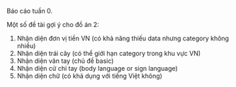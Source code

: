 Báo cáo tuần 0.


Một số đề tài gợi ý cho đồ án 2:
1. Nhận diện đơn vị tiền VN (có khả năng thiếu data nhưng category không nhiều)
2. Nhận diện trái cây (có thể giới hạn category trong khu vực VN)
3. Nhận diện vân tay (chủ đề basic)
4. Nhận diện cử chỉ tay (body language or sign language)
5. Nhận diện chữ (có khả dụng với tiếng Việt không)